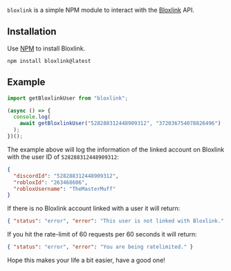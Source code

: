 `bloxlink` is a simple NPM module to interact with the [Bloxlink](https://blox.link/developers) API.

## Installation

Use [NPM](https://www.npmjs.com/) to install Bloxlink.

```
npm install bloxlink@latest
```

## Example

```js
import getBloxlinkUser from "bloxlink";

(async () => {
  console.log(
    await getBloxlinkUser("528288312448909312", "372036754078826496")
  );
})();
```

The example above will log the information of the linked account on Bloxlink with the user ID of `528288312448909312`:

```json
{
  "discordId": "528288312448909312",
  "robloxId": "263468606",
  "robloxUsername": "TheMasterMuff"
}
```

If there is no Bloxlink account linked with a user it will return:

```json
{ "status": "error", "error": "This user is not linked with Bloxlink." }
```

If you hit the rate-limit of 60 requests per 60 seconds it will return:

```json
{ "status": "error", "error": "You are being ratelimited." }
```

Hope this makes your life a bit easier, have a good one!
